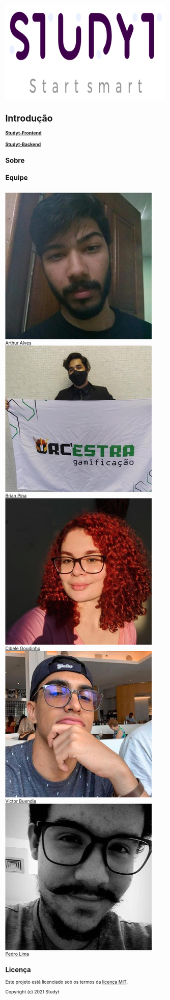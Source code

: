 <p align="center"> <img src="assets/img/logoStudyt.png" width="auto" height="300" />
<br>

# Introdução

#### [Studyt-Frontend](https://github.com/Studyt/studyt-front)

#### [Studyt-Backend](https://github.com/Studyt/studyt-back)

## Sobre

## Equipe

<br>
<div class="container">
  <div class="row">
    <div class="col-sm-4 container-img">
        <img src="./assets/img/time/arthur.jpg" alt="..." class="img-thumbnail image">
            <div class="middle">
              <div class="text">
                <a href="https://github.com/Arthur-Matos">Arthur Alves</a>
              </div>
            </div>
    </div>
    <div class="col-sm-4 container-img">
      <img src="./assets/img/time/brian.jpg" alt="..." class="img-thumbnail image">  
          <div class="middle">
            <div class="text">
            <a href="https://github.com/DLBrianPina">Brian Pina</a>
            </div>
          </div>
    </div>
    <div class="col-sm-4 container-img">
    <img src="./assets/img/time/cibele.jpg" alt="..." class="img-thumbnail image">
        <div class="middle">
          <div class="text">
          <a href="https://github.com/CibeleG">Cibele Goudinho</a>
          </div>
        </div>
        </div>
    <div class="col-sm-4 container-img">
    <img src="./assets/img/time/buendia.jpg" alt="..." class="img-thumbnail image">
        <div class="middle">
          <div class="text">
          <a href="https://github.com/Victor-Buendia">Victor Buendia</a>
          </div>
        </div>
        </div>
    <div class="col-sm-4 container-img">
    <img src="./assets/img/time/pedro.jpg" alt="..." class="img-thumbnail image">
        <div class="middle">
          <div class="text">
          <a href="https://github.com/pedrolimass">Pedro Lima</a>
          </div>
        </div>
        </div>
  </div>

## Licença

Este projeto está licenciado sob os termos da [licença MIT]().

Copyright (c) 2021 Studyt
